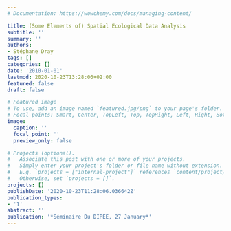 ```yaml
---
# Documentation: https://wowchemy.com/docs/managing-content/

title: (Some Elements of) Spatial Ecological Data Analysis
subtitle: ''
summary: ''
authors:
- Stéphane Dray
tags: []
categories: []
date: '2010-01-01'
lastmod: 2020-10-23T13:28:06+02:00
featured: false
draft: false

# Featured image
# To use, add an image named `featured.jpg/png` to your page's folder.
# Focal points: Smart, Center, TopLeft, Top, TopRight, Left, Right, BottomLeft, Bottom, BottomRight.
image:
  caption: ''
  focal_point: ''
  preview_only: false

# Projects (optional).
#   Associate this post with one or more of your projects.
#   Simply enter your project's folder or file name without extension.
#   E.g. `projects = ["internal-project"]` references `content/project/deep-learning/index.md`.
#   Otherwise, set `projects = []`.
projects: []
publishDate: '2020-10-23T11:28:06.036642Z'
publication_types:
- '1'
abstract: ''
publication: '*Séminaire Du DIPEE, 27 January*'
---
```

